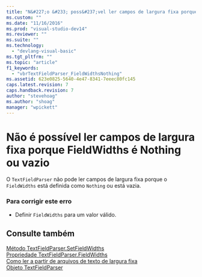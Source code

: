 ```yaml
---
title: "N&#227;o &#233; poss&#237;vel ler campos de largura fixa porque FieldWidths &#233; Nothing ou vazio | Microsoft Docs"
ms.custom: ""
ms.date: "11/16/2016"
ms.prod: "visual-studio-dev14"
ms.reviewer: ""
ms.suite: ""
ms.technology: 
  - "devlang-visual-basic"
ms.tgt_pltfrm: ""
ms.topic: "article"
f1_keywords: 
  - "vbrTextFieldParser_FieldWidthsNothing"
ms.assetid: 623e0825-5640-4e47-8341-7eeec80fc145
caps.latest.revision: 7
caps.handback.revision: 7
author: "stevehoag"
ms.author: "shoag"
manager: "wpickett"
---
```

# N&#227;o &#233; poss&#237;vel ler campos de largura fixa porque FieldWidths &#233; Nothing ou vazio
O `TextFieldParser` não pode ler campos de largura fixa porque o `FieldWidths` está definida como `Nothing` ou está vazia.  
  
### Para corrigir este erro  
  
-   Definir `FieldWidths` para um valor válido.  
  
## Consulte também  
 [Método TextFieldParser.SetFieldWidths](http://msdn.microsoft.com/pt-br/958fed9f-e0f3-4fc5-83b4-386156bdf036)   
 [Propriedade TextFieldParser.FieldWidths](http://msdn.microsoft.com/pt-br/c6985360-60c6-494e-89e7-43b6b73f2597)   
 [Como ler a partir de arquivos de texto de largura fixa](../../visual-basic/developing-apps/programming/drives-directories-files/how-to-read-from-fixed-width-text-files.md)   
 [Objeto TextFieldParser](../../visual-basic/language-reference/objects/textfieldparser-object.md)